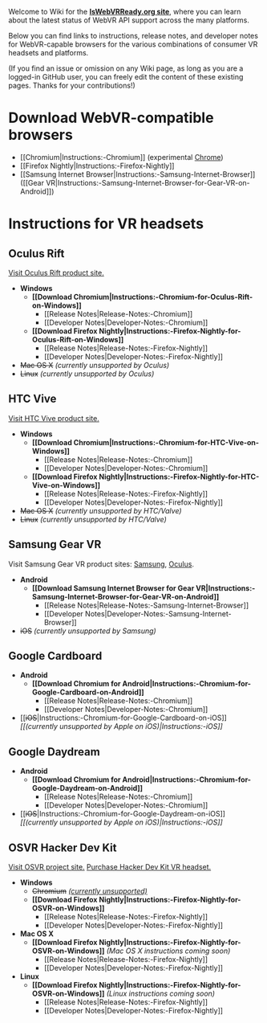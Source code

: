 Welcome to Wiki for the **[IsWebVRReady.org site](https://iswebvrready.org/)**, where you can learn about the latest status of WebVR API support across the many platforms.

Below you can find links to instructions, release notes, and developer notes for WebVR-capable browsers for the various combinations of consumer VR headsets and platforms.

(If you find an issue or omission on any Wiki page, as long as you are a logged-in GitHub user, you can freely edit the content of these existing pages. Thanks for your contributions!)


# Download WebVR-compatible browsers

* [[Chromium|Instructions:-Chromium]] (experimental [Chrome](https://www.google.com/chrome/))
* [[Firefox Nightly|Instructions:-Firefox-Nightly]]
* [[Samsung Internet Browser|Instructions:-Samsung-Internet-Browser]] ([[Gear VR|Instructions:-Samsung-Internet-Browser-for-Gear-VR-on-Android]])


# Instructions for VR headsets

## **Oculus Rift**
[Visit Oculus Rift product site.](https://www.oculus.com/)
  * **Windows**
    * **[[Download Chromium|Instructions:-Chromium-for-Oculus-Rift-on-Windows]]**
      * [[Release Notes|Release-Notes:-Chromium]]
      * [[Developer Notes|Developer-Notes:-Chromium]]
    * **[[Download Firefox Nightly|Instructions:-Firefox-Nightly-for-Oculus-Rift-on-Windows]]**
      * [[Release Notes|Release-Notes:-Firefox-Nightly]]
      * [[Developer Notes|Developer-Notes:-Firefox-Nightly]]
  * <s>Mac OS X</s> _(currently unsupported by Oculus)_
  * <s>Linux</s> _(currently unsupported by Oculus)_

## **HTC Vive**
[Visit HTC Vive product site.](https://www.vive.com/)
  * **Windows**
    * **[[Download Chromium|Instructions:-Chromium-for-HTC-Vive-on-Windows]]**
      * [[Release Notes|Release-Notes:-Chromium]]
      * [[Developer Notes|Developer-Notes:-Chromium]]
    * **[[Download Firefox Nightly|Instructions:-Firefox-Nightly-for-HTC-Vive-on-Windows]]**
      * [[Release Notes|Release-Notes:-Firefox-Nightly]]
      * [[Developer Notes|Developer-Notes:-Firefox-Nightly]]
  * <s>Mac OS X</s> _(currently unsupported by HTC/Valve)_
  * <s>Linux</s> _(currently unsupported by HTC/Valve)_

## **Samsung Gear VR**
Visit Samsung Gear VR product sites: [Samsung](http://www.samsung.com/us/explore/gear-vr/), [Oculus](https://www3.oculus.com/gear-vr/).
  * **Android**
    * **[[Download Samsung Internet Browser for Gear VR|Instructions:-Samsung-Internet-Browser-for-Gear-VR-on-Android]]**
      * [[Release Notes|Release-Notes:-Samsung-Internet-Browser]]
      * [[Developer Notes|Developer-Notes:-Samsung-Internet-Browser]]
  * <s>iOS</s> _(currently unsupported by Samsung)_

## **Google Cardboard**
  * **Android**
    * **[[Download Chromium for Android|Instructions:-Chromium-for-Google-Cardboard-on-Android]]**
      * [[Release Notes|Release-Notes:-Chromium]]
      * [[Developer Notes|Developer-Notes:-Chromium]]
  * [[<s>iOS</s>|Instructions:-Chromium-for-Google-Cardboard-on-iOS]] _[[(currently unsupported by Apple on iOS)|Instructions:-iOS]]_

## **Google Daydream**
  * **Android**
    * **[[Download Chromium for Android|Instructions:-Chromium-for-Google-Daydream-on-Android]]**
      * [[Release Notes|Release-Notes:-Chromium]]
      * [[Developer Notes|Developer-Notes:-Chromium]]
  * [[<s>iOS</s>|Instructions:-Chromium-for-Google-Daydream-on-iOS]] _[[(currently unsupported by Apple on iOS)|Instructions:-iOS]]_

## **OSVR Hacker Dev Kit**
[Visit OSVR project site.](http://www.osvr.org/) [Purchase Hacker Dev Kit VR headset.](http://www.osvr.org/hardware/buy/)
  * **Windows**
    * <s>Chromium</s> [_(currently unsupported)_](https://github.com/toji/chrome-webvr-issues/issues/99)
    * **[[Download Firefox Nightly|Instructions:-Firefox-Nightly-for-OSVR-on-Windows]]**
      * [[Release Notes|Release-Notes:-Firefox-Nightly]]
      * [[Developer Notes|Developer-Notes:-Firefox-Nightly]]
  * **Mac OS X**
    * **[[Download Firefox Nightly|Instructions:-Firefox-Nightly-for-OSVR-on-Windows]]**  _(Mac OS X instructions coming soon)_
      * [[Release Notes|Release-Notes:-Firefox-Nightly]]
      * [[Developer Notes|Developer-Notes:-Firefox-Nightly]]
  * **Linux**
    * **[[Download Firefox Nightly|Instructions:-Firefox-Nightly-for-OSVR-on-Windows]]**  _(Linux instructions coming soon)_
      * [[Release Notes|Release-Notes:-Firefox-Nightly]]
      * [[Developer Notes|Developer-Notes:-Firefox-Nightly]]
